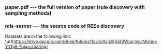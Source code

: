 
### paper.pdf     --- the full version of paper (rule discovery with sampling methods)

### mls-server    --- the source code of REEs discovery 

Datasets are in the following link:
\url{https://drive.google.com/drive/folders/1oUv3tglQXjGdBWbmIwUMlsbexYYfplI-?usp=sharing}
